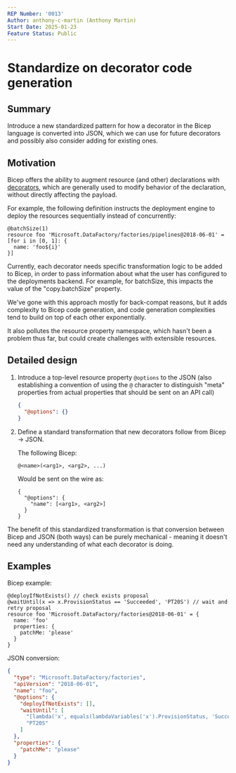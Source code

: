 ```yaml
---
REP Number: '0013'
Author: anthony-c-martin (Anthony Martin)
Start Date: 2025-01-23
Feature Status: Public
---
```


# Standardize on decorator code generation

## Summary

Introduce a new standardized pattern for how a decorator in the Bicep language is converted into JSON, which we can use for future decorators and possibly also consider adding for existing ones.

## Motivation

Bicep offers the ability to augment resource (and other) declarations with [decorators](https://learn.microsoft.com/en-us/azure/azure-resource-manager/bicep/file#decorators), which are generally used to modify behavior of the declaration, without directly affecting the payload.

For example, the following definition instructs the deployment engine to deploy the resources sequentially instead of concurrently:
```bicep
@batchSize(1)
resource foo 'Microsoft.DataFactory/factories/pipelines@2018-06-01' = [for i in [0, 1]: {
  name: 'foo${i}'
}]
```

Currently, each decorator needs specific transformation logic to be added to Bicep, in order to pass information about what the user has configured to the deployments backend. For example, for batchSize, this impacts the value of the "copy.batchSize" property.

We've gone with this approach mostly for back-compat reasons, but it adds complexity to Bicep code generation, and code generation complexities tend to build on top of each other exponentially.

It also pollutes the resource property namespace, which hasn't been a problem thus far, but could create challenges with extensible resources.

## Detailed design

1. Introduce a top-level resource property `@options` to the JSON (also establishing a convention of using the `@` character to distinguish "meta" properties from actual properties that should be sent on an API call)
    ```json
    {
      "@options": {}
    }
    ```

1. Define a standard transformation that new decorators follow from Bicep -> JSON.

    The following Bicep:
    ```
    @<name>(<arg1>, <arg2>, ...)
    ```
    
    Would be sent on the wire as:
    ```
    {
      "@options": {
        "name": [<arg1>, <arg2>]
      }
    }
    ```

The benefit of this standardized transformation is that conversion between Bicep and JSON (both ways) can be purely mechanical - meaning it doesn't need any understanding of what each decorator is doing.

## Examples

Bicep example:
```bicep
@deployIfNotExists() // check exists proposal
@waitUntil(x => x.ProvisionStatus == 'Succeeded', 'PT20S') // wait and retry proposal
resource foo 'Microsoft.DataFactory/factories@2018-06-01' = {
  name: 'foo'
  properties: {
    patchMe: 'please'
  }
}
```

JSON conversion:
```json
{
  "type": "Microsoft.DataFactory/factories",
  "apiVersion": "2018-06-01",
  "name": "foo",
  "@options": {
    "deployIfNotExists": [],
    "waitUntil": [
      "[lambda('x', equals(lambdaVariables('x').ProvisionStatus, 'Succeeded'))]",
      "PT20S"
    ]
  },
  "properties": {
    "patchMe": "please"
  }
}
```